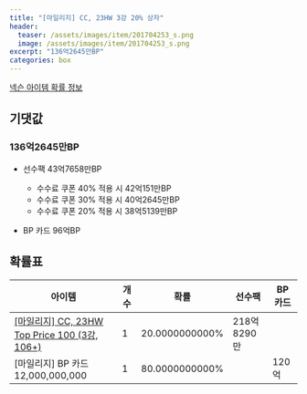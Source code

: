 ```yaml
---
title: "[마일리지] CC, 23HW 3강 20% 상자"
header:
  teaser: /assets/images/item/201704253_s.png
  image: /assets/images/item/201704253_s.png
excerpt: "136억2645만BP"
categories: box
---
```

[넥슨 아이템 확률 정보](http://iteminfo.nexon.com/probability/fco?sn=7513)

## 기댓값
### 136억2645만BP
- 선수팩 43억7658만BP
  - 수수료 쿠폰 40% 적용 시 42억151만BP
  - 수수료 쿠폰 30% 적용 시 40억2645만BP
  - 수수료 쿠폰 20% 적용 시 38억5139만BP

- BP 카드 96억BP

## 확률표

|아이템|개수|확률|선수팩|BP 카드|
|---|---|---|---|---|
|[[마일리지] CC, 23HW Top Price 100 (3강, 106+)](/player/7499)|1|20.0000000000%|218억8290만||
|[마일리지] BP 카드 12,000,000,000|1|80.0000000000%||120억|
